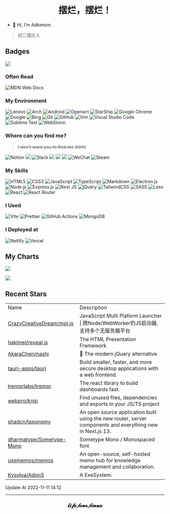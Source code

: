 <h1 align="center">摆烂，摆烂！</h1>

- 👋 Hi, I’m Adkimsm.

> 初二摆烂人

## Badges

![](https://visitor-badge.glitch.me/badge?page_id=adkimsm)

### Often Read

![MDN Web Docs](https://img.shields.io/badge/MDN_Web_Docs-black?style=for-the-badge&logo=mdnwebdocs&logoColor=white)

### My Environment

![Lenovo](https://img.shields.io/badge/lenovo-E2231A?style=for-the-badge&logo=lenovo&logoColor=white) ![Arch](https://img.shields.io/badge/Arch%20Linux-1793D1?logo=arch-linux&logoColor=fff&style=for-the-badge) ![Android](https://img.shields.io/badge/Android-3DDC84?style=for-the-badge&logo=android&logoColor=white) ![Openwrt](https://img.shields.io/badge/OpenWRT-00B5E2?style=for-the-badge&logo=OpenWrt&logoColor=white) ![StarShip](https://img.shields.io/badge/starship-DD0B78?style=for-the-badge&logo=starship&logoColor=white) ![Google Chrome](https://img.shields.io/badge/Google%20Chrome-4285F4?style=for-the-badge&logo=GoogleChrome&logoColor=white)![Google](https://img.shields.io/badge/google-4285F4?style=for-the-badge&logo=google&logoColor=white) ![Bing](https://img.shields.io/badge/Microsoft%20Bing-258FFA?style=for-the-badge&logo=Microsoft%20Bing&logoColor=white) ![Git](https://img.shields.io/badge/git-%23F05033.svg?style=for-the-badge&logo=git&logoColor=white) ![GitHub](https://img.shields.io/badge/github-%23121011.svg?style=for-the-badge&logo=github&logoColor=white) ![Vim](https://img.shields.io/badge/VIM-%2311AB00.svg?style=for-the-badge&logo=vim&logoColor=white) ![Visual Studio Code](https://img.shields.io/badge/Visual%20Studio%20Code-0078d7.svg?style=for-the-badge&logo=visual-studio-code&logoColor=white) ![Sublime Text](https://img.shields.io/badge/sublime_text-%23575757.svg?&style=for-the-badge&logo=sublime-text&logoColor=important) ![WebStorm](https://img.shields.io/badge/WebStorm-000000?style=for-the-badge&logo=WebStorm&logoColor=white)
 
### Where can you find me?

> ~~I don't want you to find me (hhh)~~

![Notion](https://img.shields.io/badge/Notion-%23000000.svg?style=for-the-badge&logo=notion&logoColor=white) <a href="mailto:adkinsm9277@gmail.com"><img src="https://img.shields.io/badge/Gmail-D14836?style=for-the-badge&logo=gmail&logoColor=white" /></a> ![Slack](https://img.shields.io/badge/Slack-4A154B?style=for-the-badge&logo=slack&logoColor=white) <a href="https://t.me/adkimsm"><img src="https://img.shields.io/badge/Telegram-2CA5E0?style=for-the-badge&logo=telegram&logoColor=white" /></a> <a href="https://wpa.qq.com/msgrd?v=3&uin=3020035335&site=qq&menu=yes"><img src="https://img.shields.io/badge/Tencent%23QQ-%2312B7F5?style=for-the-badge&logo=tencentqq&logoColor=white" /></a> <a href="https://twitter.com/adkimsm"><img src="https://img.shields.io/badge/Twitter-%231DA1F2.svg?style=for-the-badge&logo=Twitter&logoColor=white" /></a> ![WeChat](https://img.shields.io/badge/WeChat-07C160?style=for-the-badge&logo=wechat&logoColor=white) ![Steam](https://img.shields.io/badge/Steam-000000?style=for-the-badge&logo=steam&logoColor=white)

### My Skills

![HTML5](https://img.shields.io/badge/html5-%23E34F26.svg?style=for-the-badge&logo=html5&logoColor=white) ![CSS3](https://img.shields.io/badge/css3-%231572B6.svg?style=for-the-badge&logo=css3&logoColor=white) ![JavaScript](https://img.shields.io/badge/javascript-%23323330.svg?style=for-the-badge&logo=javascript&logoColor=%23F7DF1E) ![TypeScript](https://img.shields.io/badge/typescript-%23007ACC.svg?style=for-the-badge&logo=typescript&logoColor=white) ![Markdown](https://img.shields.io/badge/markdown-%23000000.svg?style=for-the-badge&logo=markdown&logoColor=white) ![Electron.js](https://img.shields.io/badge/Electron-191970?style=for-the-badge&logo=Electron&logoColor=white)![Node.js](https://img.shields.io/badge/Node.js-43853D?style=for-the-badge&logo=node.js&logoColor=white) ![Express.js](https://img.shields.io/badge/express.js-%23404d59.svg?style=for-the-badge&logo=express&logoColor=%2361DAFB) ![Next JS](https://img.shields.io/badge/Next-black?style=for-the-badge&logo=next.js&logoColor=white) ![jQuery](https://img.shields.io/badge/jquery-%230769AD.svg?style=for-the-badge&logo=jquery&logoColor=white) ![TailwindCSS](https://img.shields.io/badge/tailwindcss-%2338B2AC.svg?style=for-the-badge&logo=tailwind-css&logoColor=white) ![SASS](https://img.shields.io/badge/SASS-hotpink.svg?style=for-the-badge&logo=SASS&logoColor=white) ![Less](https://img.shields.io/badge/less-2B4C80?style=for-the-badge&logo=less&logoColor=white) ![React](https://img.shields.io/badge/react-%2320232a.svg?style=for-the-badge&logo=react&logoColor=%2361DAFB) ![React Router](https://img.shields.io/badge/React_Router-CA4245?style=for-the-badge&logo=react-router&logoColor=white)

### I Used

![Vite](https://img.shields.io/badge/vite-%23646CFF.svg?style=for-the-badge&logo=vite&logoColor=white) ![Prettier](https://img.shields.io/badge/prettier-1A2C34?style=for-the-badge&logo=prettier&logoColor=F7BA3E)
![GitHub Actions](https://img.shields.io/badge/github%20actions-%232671E5.svg?style=for-the-badge&logo=githubactions&logoColor=white) ![MongoDB](https://img.shields.io/badge/MongoDB-%234ea94b.svg?style=for-the-badge&logo=mongodb&logoColor=white)

### I Deployed at

 ![Netlify](https://img.shields.io/badge/netlify-%23000000.svg?style=for-the-badge&logo=netlify&logoColor=#00C7B7) ![Vercel](https://img.shields.io/badge/vercel-%23000000.svg?style=for-the-badge&logo=vercel&logoColor=white)

## My Charts

![](https://github-readme-stats.vercel.app/api?username=adkimsm&show_icons=true&count_private=true&hide=prs&theme=default_repocard)

![](https://github-readme-stats.vercel.app/api/top-langs/?username=adkimsm&layout=compact)

## Recent Stars

<table>
  <tr>
    <td>Name</td>
    <td>Description</td>
  </tr>
  
  <tr>
    <td><a href=https://github.com/CrazyCreativeDream/mpl.js>CrazyCreativeDream/mpl.js</a></td>
    <td>JavaScript Multi Plaform Launcher | 跨Node/WebWorker的JS启动器,支持多个无服务器平台</td>
  </tr>
  <tr>
    <td><a href=https://github.com/hakimel/reveal.js>hakimel/reveal.js</a></td>
    <td>The HTML Presentation Framework</td>
  </tr>
  <tr>
    <td><a href=https://github.com/AkaraChen/nashi>AkaraChen/nashi</a></td>
    <td>🍐 The modern jQuery alternative</td>
  </tr>
  <tr>
    <td><a href=https://github.com/tauri-apps/tauri>tauri-apps/tauri</a></td>
    <td>Build smaller, faster, and more secure desktop applications with a web frontend.</td>
  </tr>
  <tr>
    <td><a href=https://github.com/tremorlabs/tremor>tremorlabs/tremor</a></td>
    <td>The react library to build dashboards fast.</td>
  </tr>
  <tr>
    <td><a href=https://github.com/webpro/knip>webpro/knip</a></td>
    <td>Find unused files, dependencies and exports in your JS/TS project </td>
  </tr>
  <tr>
    <td><a href=https://github.com/shadcn/taxonomy>shadcn/taxonomy</a></td>
    <td>An open source application built using the new router, server components and everything new in Next.js 13.</td>
  </tr>
  <tr>
    <td><a href=https://github.com/dharmatype/Sometype-Mono>dharmatype/Sometype-Mono</a></td>
    <td>Sometype Mono / Monospaced font</td>
  </tr>
  <tr>
    <td><a href=https://github.com/usememos/memos>usememos/memos</a></td>
    <td>An open-source, self-hosted memo hub for knowledge management and collaboration.</td>
  </tr>
  <tr>
    <td><a href=https://github.com/Kysolva/AdonS>Kysolva/AdonS</a></td>
    <td>A ExeSystem.</td>
  </tr>
</table>

Update At 2022-11-11    14:12

---

<h3 align="center">𝓵𝓲𝓯𝓮,𝓵𝓸𝓿𝓮,𝓵𝓲𝓷𝓾𝔁</h3>

